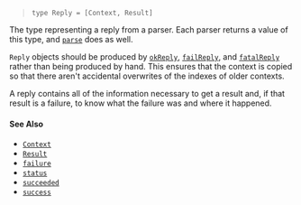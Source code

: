 <!--
 Copyright (c) 2020 Thomas J. Otterson
 
 This software is released under the MIT License.
 https://opensource.org/licenses/MIT
-->

> `type Reply = [Context, Result]`

The type representing a reply from a parser. Each parser returns a value of this type, and [`parse`](../tools/parse.md) does as well.

`Reply` objects should be produced by [`okReply`](../tools/okreply.md), [`failReply`](../tools/failreply.md), and [`fatalReply`](../tools/fatalreply.md) rather than being produced by hand. This ensures that the context is copied so that there aren't accidental overwrites of the indexes of older contexts.

A reply contains all of the information necessary to get a result and, if that result is a failure, to know what the failure was and where it happened.

#### See Also

* [`Context`](context.md)
* [`Result`](result.md)
* [`failure`](../tools/failure.md)
* [`status`](../tools/status.md)
* [`succeeded`](../tools/succeeded.md)
* [`success`](../tools/success.md)